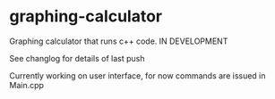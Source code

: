 # graphing-calculator
Graphing calculator that runs c++ code. IN DEVELOPMENT

See changlog for details of last push

Currently working on user interface, for now commands are issued in Main.cpp